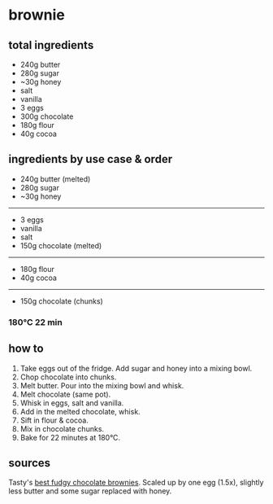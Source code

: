 # brownie

## total ingredients

- 240g butter
- 280g sugar
- ~30g honey
- salt
- vanilla
- 3 eggs
- 300g chocolate
- 180g flour
- 40g cocoa

## ingredients by use case & order

- 240g butter (melted)
- 280g sugar
- ~30g honey
---
- 3 eggs
- vanilla
- salt
- 150g chocolate (melted)
---
- 180g flour
- 40g cocoa
---
- 150g chocolate (chunks)

### 180°C 22 min

## how to

1. Take eggs out of the fridge. Add sugar and honey into a mixing bowl.
2. Chop chocolate into chunks.
3. Melt butter. Pour into the mixing bowl and whisk.
4. Melt chocolate (same pot).
5. Whisk in eggs, salt and vanilla.
6. Add in the melted chocolate, whisk.
7. Sift in flour & cocoa.
8. Mix in chocolate chunks.
9. Bake for 22 minutes at 180°C.

## sources

Tasty's [best fudgy chocolate brownies](https://www.youtube.com/watch?v=lIb_741_dIw). Scaled up by one egg (1.5x), slightly less butter and some sugar replaced with honey.
